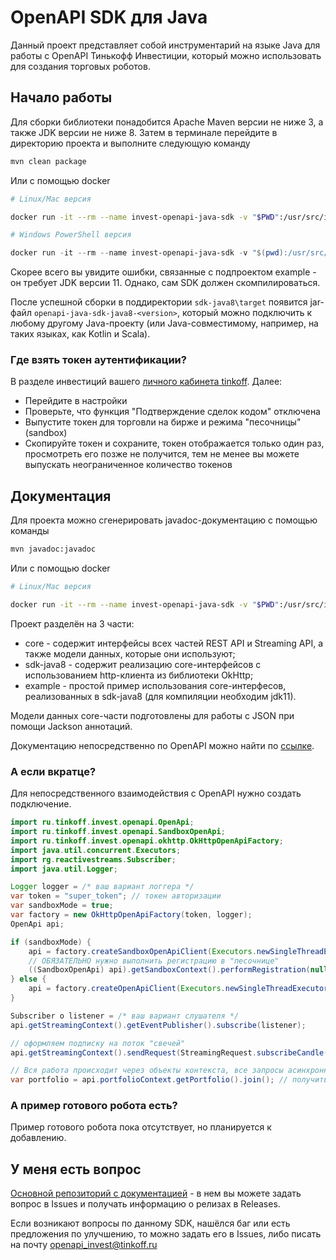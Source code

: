 # OpenAPI SDK для Java

Данный проект представляет собой инструментарий на языке Java для работы с OpenAPI Тинькофф Инвестиции, который можно
использовать для создания торговых роботов.

## Начало работы

Для сборки библиотеки понадобится Apache Maven версии не ниже 3, а также JDK версии не ниже 8. Затем в терминале перейдите
в директорию проекта и выполните следующую команду
```bash
mvn clean package
```
Или с помощью docker
```bash
# Linux/Mac версия

docker run -it --rm --name invest-openapi-java-sdk -v "$PWD":/usr/src/invest-openapi-java-sdk -w /usr/src/invest-openapi-java-sdk maven:3.6-jdk-11-slim mvn clean package
```
```PowerShell
# Windows PowerShell версия

docker run -it --rm --name invest-openapi-java-sdk -v "$(pwd):/usr/src/invest-openapi-java-sdk".ToLower() -w /usr/src/invest-openapi-java-sdk maven:3.6-jdk-11-slim mvn clean package
```

Скорее всего вы увидите ошибки, связанные с подпроектом example - он требует JDK версии 11. Однако, сам SDK должен
скомпилироваться.

После успешной сборки в поддиректории `sdk-java8\target` появится jar-файл `openapi-java-sdk-java8-<version>`, который можно подключить к любому
другому Java-проекту (или Java-совместимому, например, на таких языках, как Kotlin и Scala).

### Где взять токен аутентификации?

В разделе инвестиций вашего [личного кабинета tinkoff](https://www.tinkoff.ru/invest/). Далее:

* Перейдите в настройки
* Проверьте, что функция "Подтверждение сделок кодом" отключена
* Выпустите токен для торговли на бирже и режима "песочницы" (sandbox)
* Скопируйте токен и сохраните, токен отображается только один раз, просмотреть его позже не получится, тем не менее вы
  можете выпускать неограниченное количество токенов

## Документация

Для проекта можно сгенерировать javadoc-документацию с помощью команды
```bash
mvn javadoc:javadoc
```
Или с помощью docker
```bash
# Linux/Mac версия

docker run -it --rm --name invest-openapi-java-sdk -v "$PWD":/usr/src/invest-openapi-java-sdk -w /usr/src/invest-openapi-java-sdk maven:3.6-jdk-11-slim mvn javadoc:javadoc
```

Проект разделён на 3 части:

- core - содержит интерфейсы всех частей REST API и Streaming API, а также модели данных, которые они используют;
- sdk-java8 - содержит реализацию core-интерфейсов с использованием http-клиента из библиотеки OkHttp;
- example - простой пример использования core-интерфесов, реализованных в sdk-java8 (для компиляции необходим jdk11).

Модели данных core-части подготовлены для работы с JSON при помощи Jackson аннотаций.

Документацию непосредственно по OpenAPI можно найти по [ссылке](https://tinkoffcreditsystems.github.io/invest-openapi/).

### А если вкратце?

Для непосредственного взаимодействия с OpenAPI нужно создать подключение.

```java
import ru.tinkoff.invest.openapi.OpenApi;
import ru.tinkoff.invest.openapi.SandboxOpenApi;
import ru.tinkoff.invest.openapi.okhttp.OkHttpOpenApiFactory;
import java.util.concurrent.Executors;
import rg.reactivestreams.Subscriber;
import java.util.Logger;

Logger logger = /* ваш вариант логгера */
var token = "super_token"; // токен авторизации
var sandboxMode = true;
var factory = new OkHttpOpenApiFactory(token, logger);
OpenApi api;

if (sandboxMode) {
    api = factory.createSandboxOpenApiClient(Executors.newSingleThreadExecutor());
    // ОБЯЗАТЕЛЬНО нужно выполнить регистрацию в "песочнице"
    ((SandboxOpenApi) api).getSandboxContext().performRegistration(null).join();
} else {
    api = factory.createOpenApiClient(Executors.newSingleThreadExecutor());
}

Subscriber o listener = /* ваш вариант слушателя */
api.getStreamingContext().getEventPublisher().subscribe(listener);

// оформляем подписку на поток "свечей"
api.getStreamingContext().sendRequest(StreamingRequest.subscribeCandle("<какой-то figi>", CandleInterval.FIVE_MIN));

// Вся работа происходит через объекты контекста, все запросы асинхронны
var portfolio = api.portfolioContext.getPortfolio().join(); // получить текущий портфель
```

### А пример готового робота есть?

Пример готового робота пока отсутствует, но планируется к добавлению.

## У меня есть вопрос

[Основной репозиторий с документацией](https://github.com/TinkoffCreditSystems/invest-openapi/issues) - в нем вы можете задать вопрос в Issues и получать информацию о релизах в Releases.

Если возникают вопросы по данному SDK, нашёлся баг или есть предложения по улучшению, то можно задать его в Issues, либо писать на почту openapi_invest@tinkoff.ru
